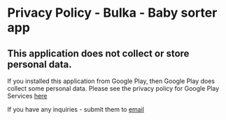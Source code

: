 # Privacy Policy - Bulka - Baby sorter app

## This application does not collect or store personal data.

If you installed this application from Google Play, then Google Play does collect some personal data. Please see the privacy policy for Google Play Services [here]( https://policies.google.com/privacy)

If you have any inquiries - submit them to [email](mailto://bulletstormer@hotmail.co.uk)
